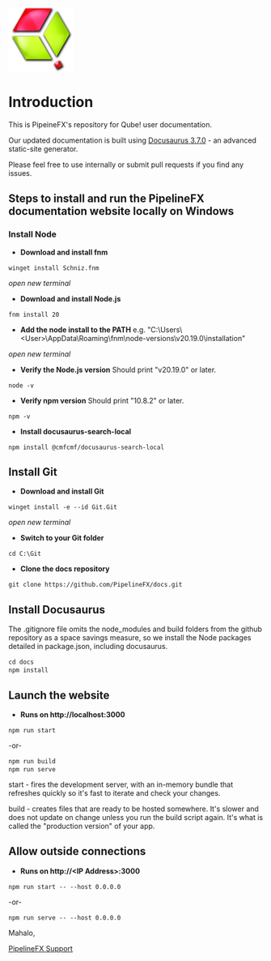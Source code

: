 <p align="left">
  <img src="static/img/QubeLogo.png">
</p>


# Introduction

This is PipeineFX's repository for Qube! user documentation.

Our updated documentation is built using [Docusaurus 3.7.0](https://docusaurus.io/) - an advanced static-site generator.

Please feel free to use internally or submit pull requests if you find any issues.

## Steps to install and run the PipelineFX documentation website locally on Windows

### Install Node

* **Download and install fnm**
```
winget install Schniz.fnm
```

*open new terminal*

* **Download and install Node.js**
```
fnm install 20
```

* **Add the node install to the PATH**
e.g. "C:\Users\\\<User\>\AppData\Roaming\fnm\node-versions\v20.19.0\installation"

*open new terminal*

* **Verify the Node.js version**
Should print "v20.19.0" or later.
```
node -v
```

* **Verify npm version**
Should print "10.8.2" or later.
```
npm -v
```

* **Install docusaurus-search-local**
```
npm install @cmfcmf/docusaurus-search-local	
```



## Install Git

* **Download and install Git**
```
winget install -e --id Git.Git
```

*open new terminal*

* **Switch to your Git folder**
```
cd C:\Git
```

* **Clone the docs repository**
```
git clone https://github.com/PipelineFX/docs.git
```



## Install Docusaurus

The .gitignore file omits the node_modules and build folders from the github repository as a space savings measure, so we install the Node packages detailed in package.json, including docusaurus.
```
cd docs
npm install
```



## Launch the website
* **Runs on http://localhost:3000**
```
npm run start
```
-or-
```
npm run build
npm run serve
```

start - fires the development server, with an in-memory bundle that refreshes
quickly so it's fast to iterate and check your changes.

build - creates files that are ready to be hosted somewhere.
It's slower and does not update on change unless you run the build script
again. It's what is called the "production version" of your app.



## Allow outside connections
* **Runs on http://\<IP Address\>:3000**
```
npm run start -- --host 0.0.0.0
```
-or-
```
npm run serve -- --host 0.0.0.0
```



Mahalo,

[PipelineFX Support](mailto:support@pipelinefx.com?subject=[GitHub]PipelineFX%20Documentation)
